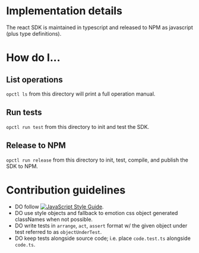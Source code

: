 # Implementation details
The react SDK is maintained in typescript and released to NPM as javascript (plus type definitions).

# How do I...

## List operations
`opctl ls` from this directory will print a full operation manual.

## Run tests
`opctl run test` from this directory to init and test the SDK.

## Release to NPM
`opctl run release` from this directory to init, test, compile, and publish the SDK to NPM.


# Contribution guidelines
- DO follow [![JavaScript Style Guide](https://img.shields.io/badge/code_style-standard-brightgreen.svg)](https://standardjs.com).
- DO use style objects and fallback to emotion css object generated classNames when not possible. 
- DO write tests in `arrange`, `act`, `assert` format w/ the given object under test referred to as `objectUnderTest`.
- DO keep tests alongside source code; i.e. place `code.test.ts` alongside `code.ts`.